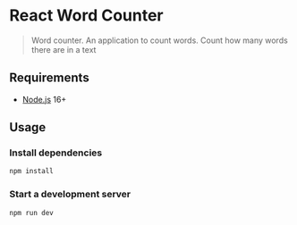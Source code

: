 # React Word Counter

>Word counter. An application to count words. Count how many words there are in a text

## Requirements

* [Node.js](https://nodejs.org/) 16+

## Usage

### Install dependencies

```bash
npm install
```

### Start a development server

```bash
npm run dev
```
